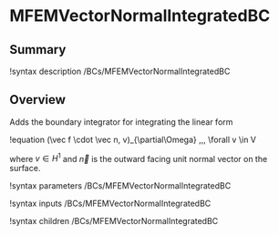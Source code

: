 # MFEMVectorNormalIntegratedBC

## Summary

!syntax description /BCs/MFEMVectorNormalIntegratedBC

## Overview

Adds the boundary integrator for integrating the linear form

!equation
(\vec f \cdot \vec n, v)_{\partial\Omega} \,\,\, \forall v \in V

where $v \in H^1$ and $\vec n$ is the outward facing unit normal vector on the surface.

!syntax parameters /BCs/MFEMVectorNormalIntegratedBC

!syntax inputs /BCs/MFEMVectorNormalIntegratedBC

!syntax children /BCs/MFEMVectorNormalIntegratedBC
